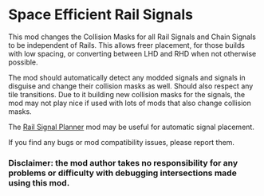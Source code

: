 # Space Efficient Rail Signals

This mod changes the Collision Masks for all Rail Signals and Chain Signals to be independent of Rails. This allows freer placement, for those builds with low spacing, or converting between LHD and RHD when not otherwise possible.

The mod should automatically detect any modded signals and signals in disguise and change their collision masks as well. Should also respect any tile transitions. Due to it building new collision masks for the signals, the mod may not play nice if used with lots of mods that also change collision masks.

The [Rail Signal Planner](https://mods.factorio.com/mod/RailSignalPlanner) mod may be useful for automatic signal placement.

If you find any bugs or mod compatibility issues, please report them.


### Disclaimer: the mod author takes no responsibility for any problems or difficulty with debugging intersections made using this mod.

 
